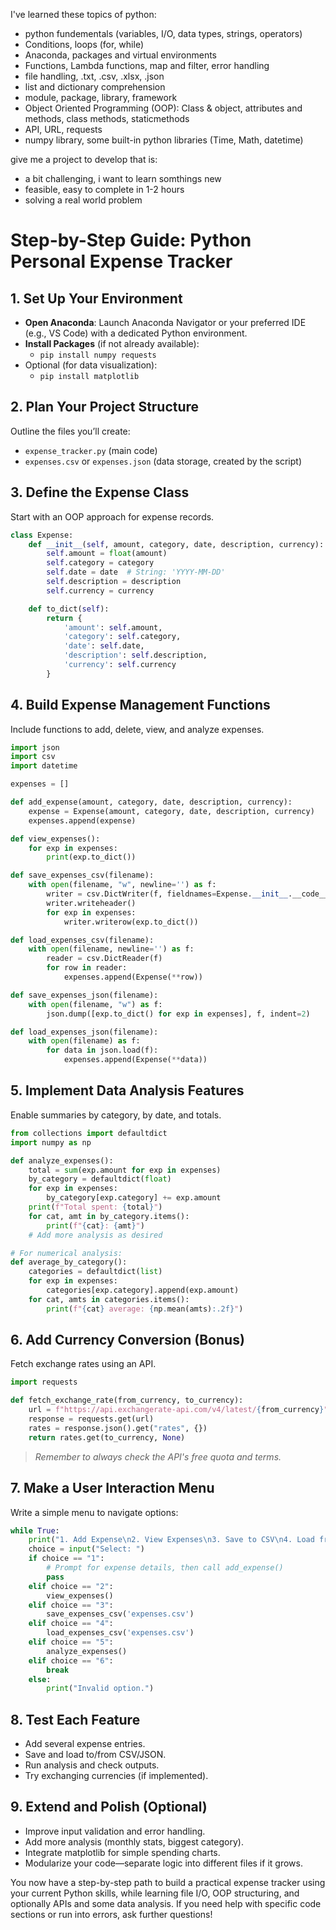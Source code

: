I've learned these topics of python:
- python fundementals (variables, I/O, data types, strings, operators)
-  Conditions, loops (for, while)
- Anaconda, packages and virtual environments
- Functions, Lambda functions, map and filter, error handling
- file handling, .txt, .csv, .xlsx, .json
- list and dictionary comprehension
- module, package, library, framework
- Object Oriented Programming (OOP): Class & object, attributes and methods, class methods, staticmethods
- API, URL, requests
- numpy library, some built-in python libraries (Time, Math, datetime)

give me a project to develop that is:
- a bit challenging, i want to learn somthings new
- feasible, easy to complete in 1-2 hours
- solving a real world problem


# Step-by-Step Guide: Python Personal Expense Tracker

## 1. Set Up Your Environment

- **Open Anaconda**: Launch Anaconda Navigator or your preferred IDE (e.g., VS Code) with a dedicated Python environment.
- **Install Packages** (if not already available):
    - `pip install numpy requests`
- Optional (for data visualization):
    - `pip install matplotlib`


## 2. Plan Your Project Structure

Outline the files you’ll create:

- `expense_tracker.py` (main code)
- `expenses.csv` or `expenses.json` (data storage, created by the script)


## 3. Define the Expense Class

Start with an OOP approach for expense records.

```python
class Expense:
    def __init__(self, amount, category, date, description, currency):
        self.amount = float(amount)
        self.category = category
        self.date = date  # String: 'YYYY-MM-DD'
        self.description = description
        self.currency = currency

    def to_dict(self):
        return {
            'amount': self.amount,
            'category': self.category,
            'date': self.date,
            'description': self.description,
            'currency': self.currency
        }
```


## 4. Build Expense Management Functions

Include functions to add, delete, view, and analyze expenses.

```python
import json
import csv
import datetime

expenses = []

def add_expense(amount, category, date, description, currency):
    expense = Expense(amount, category, date, description, currency)
    expenses.append(expense)

def view_expenses():
    for exp in expenses:
        print(exp.to_dict())

def save_expenses_csv(filename):
    with open(filename, "w", newline='') as f:
        writer = csv.DictWriter(f, fieldnames=Expense.__init__.__code__.co_varnames[1:])
        writer.writeheader()
        for exp in expenses:
            writer.writerow(exp.to_dict())

def load_expenses_csv(filename):
    with open(filename, newline='') as f:
        reader = csv.DictReader(f)
        for row in reader:
            expenses.append(Expense(**row))

def save_expenses_json(filename):
    with open(filename, "w") as f:
        json.dump([exp.to_dict() for exp in expenses], f, indent=2)

def load_expenses_json(filename):
    with open(filename) as f:
        for data in json.load(f):
            expenses.append(Expense(**data))
```


## 5. Implement Data Analysis Features

Enable summaries by category, by date, and totals.

```python
from collections import defaultdict
import numpy as np

def analyze_expenses():
    total = sum(exp.amount for exp in expenses)
    by_category = defaultdict(float)
    for exp in expenses:
        by_category[exp.category] += exp.amount
    print(f"Total spent: {total}")
    for cat, amt in by_category.items():
        print(f"{cat}: {amt}")
    # Add more analysis as desired

# For numerical analysis:
def average_by_category():
    categories = defaultdict(list)
    for exp in expenses:
        categories[exp.category].append(exp.amount)
    for cat, amts in categories.items():
        print(f"{cat} average: {np.mean(amts):.2f}")
```


## 6. Add Currency Conversion (Bonus)

Fetch exchange rates using an API.

```python
import requests

def fetch_exchange_rate(from_currency, to_currency):
    url = f"https://api.exchangerate-api.com/v4/latest/{from_currency}"
    response = requests.get(url)
    rates = response.json().get("rates", {})
    return rates.get(to_currency, None)
```

> *Remember to always check the API's free quota and terms.*

## 7. Make a User Interaction Menu

Write a simple menu to navigate options:

```python
while True:
    print("1. Add Expense\n2. View Expenses\n3. Save to CSV\n4. Load from CSV\n5. Analyze\n6. Exit")
    choice = input("Select: ")
    if choice == "1":
        # Prompt for expense details, then call add_expense()
        pass
    elif choice == "2":
        view_expenses()
    elif choice == "3":
        save_expenses_csv('expenses.csv')
    elif choice == "4":
        load_expenses_csv('expenses.csv')
    elif choice == "5":
        analyze_expenses()
    elif choice == "6":
        break
    else:
        print("Invalid option.")
```


## 8. Test Each Feature

- Add several expense entries.
- Save and load to/from CSV/JSON.
- Run analysis and check outputs.
- Try exchanging currencies (if implemented).


## 9. Extend and Polish (Optional)

- Improve input validation and error handling.
- Add more analysis (monthly stats, biggest category).
- Integrate matplotlib for simple spending charts.
- Modularize your code—separate logic into different files if it grows.

You now have a step-by-step path to build a practical expense tracker using your current Python skills, while learning file I/O, OOP structuring, and optionally APIs and some data analysis. If you need help with specific code sections or run into errors, ask further questions!


